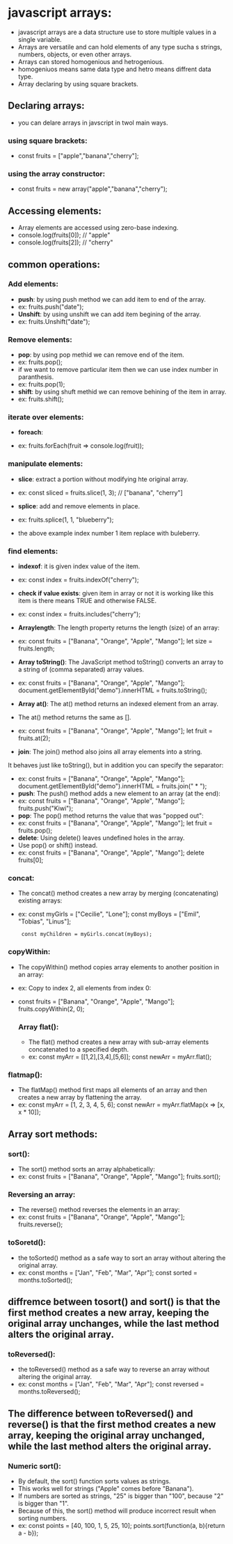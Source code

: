 # javascript arrays:
- javascript arrays are a data structure use to store multiple values in a single variable. 
- Arrays are versatile and can hold elements of any type  sucha s strings, numbers, objects, or even other arrays.
- Arrays can stored homogenious and hetrogenious.
- homogeniuos means same data type and hetro means diffrent data type.
- Array declaring by using square brackets.
## Declaring arrays:
- you can delare arrays in javscript in twol main ways.
### using square brackets:
- const fruits = ["apple","banana","cherry"];
### using the array constructor:
- const fruits = new array("apple","banana","cherry");

## Accessing elements:
- Array elements are accessed using zero-base indexing.
- console.log(fruits[0]); // "apple"
- console.log(fruits[2]); // "cherry"
## common operations:
### Add elements:
- **push**: by using push method we can add item to end of the array.
- ex: fruits.push("date");
- **Unshift**:  by using unshift we can add item begining of the array.
- ex: fruits.Unshift("date");
### Remove elements:
- **pop**: by using pop methid we can remove end of the item.
- ex: fruits.pop();
- if we want to remove particular item then we can use index number in paranthesis.
- ex: fruits.pop(1);
- **shift**: by using shuft methid we can remove behining of the item in array.
- ex: fruits.shift();
### iterate over elements:
- **foreach**: 

- ex: fruits.forEach(fruit => console.log(fruit));
### manipulate elements:
- **slice**: extract a portion without modifying hte original array.
- ex: const sliced = fruits.slice(1, 3); // ["banana", "cherry"]

- **splice**: add and remove elements in place.
- ex: fruits.splice(1, 1, "blueberry");
- the above example index number 1 item replace with buleberry.
### find elements:
- **indexof**: it is given index value of the item.
- ex: const index = fruits.indexOf("cherry");
- **check if value exists**: given item in array or not it is working like this item is there means TRUE and otherwise FALSE.
- ex: const index = fruits.includes("cherry");
- **Arraylength**: The length property returns the length (size) of an array:
- ex: const fruits = ["Banana", "Orange", "Apple", "Mango"];
let size = fruits.length;
- **Array toString()**: The JavaScript method toString() converts an array to a string of (comma separated) array values.
- ex: const fruits = ["Banana", "Orange", "Apple", "Mango"];
document.getElementById("demo").innerHTML = fruits.toString();
- **Array at()**: The at() method returns an indexed element from an array.

- The at() method returns the same as [].
- ex:  const fruits = ["Banana", "Orange", "Apple", "Mango"];
let fruit = fruits.at(2);
- **join**: The join() method also joins all array elements into a string.

It behaves just like toString(), but in addition you can specify the separator:
- ex: const fruits = ["Banana", "Orange", "Apple", "Mango"];
document.getElementById("demo").innerHTML = fruits.join(" * ");
- **push**: The push() method adds a new element to an array (at the end):
- ex: const fruits = ["Banana", "Orange", "Apple", "Mango"];
fruits.push("Kiwi");
- **pop**: The pop() method returns the value that was "popped out":
- ex: const fruits = ["Banana", "Orange", "Apple", "Mango"];
let fruit = fruits.pop();
- **delete**: Using delete() leaves undefined holes in the array.
- Use pop() or shift() instead.
- ex: const fruits = ["Banana", "Orange", "Apple", "Mango"];
delete fruits[0];
### concat:
- The concat() method creates a new array by merging (concatenating) existing arrays:
- ex: const myGirls = ["Cecilie", "Lone"];
      const myBoys = ["Emil", "Tobias", "Linus"];

       const myChildren = myGirls.concat(myBoys);
### copyWithin:
- The copyWithin() method copies array elements to another position in an array:
- ex: Copy to index 2, all elements from index 0:

- const fruits = ["Banana", "Orange", "Apple", "Mango"];
  fruits.copyWithin(2, 0);
  ### Array flat():
  - The flat() method creates a new array with sub-array elements concatenated to a specified depth.
  - ex: const myArr = [[1,2],[3,4],[5,6]];
        const newArr = myArr.flat();
### flatmap():
- The flatMap() method first maps all elements of an array and then creates a new array by flattening the array.
- ex: const myArr = [1, 2, 3, 4, 5, 6];
      const newArr = myArr.flatMap(x => [x, x * 10]);
## Array sort methods:
### sort():
- The sort() method sorts an array alphabetically:
- ex: const fruits = ["Banana", "Orange", "Apple", "Mango"];
      fruits.sort();
### Reversing an array:
- The reverse() method reverses the elements in an array:
- ex: const fruits = ["Banana", "Orange", "Apple", "Mango"];
      fruits.reverse();
### toSoretd():
-  the toSorted() method as a safe way to sort an array without altering the original array.
- ex: const months = ["Jan", "Feb", "Mar", "Apr"];
      const sorted = months.toSorted();

## diffremce between tosort() and sort() is that the first method creates a new array, keeping the original array unchanges, while the last method alters the original array.
### toReversed():
- the toReversed() method as a safe way to reverse an array without altering the original array.
- ex: const months = ["Jan", "Feb", "Mar", "Apr"];
      const reversed = months.toReversed();
## The difference between toReversed() and reverse() is that the first method creates a new array, keeping the original array unchanged, while the last method alters the original array.
### Numeric sort():
- By default, the sort() function sorts values as strings.
- This works well for strings ("Apple" comes before "Banana").
- If numbers are sorted as strings, "25" is bigger than "100", because "2" is bigger than "1".
- Because of this, the sort() method will produce incorrect result when sorting numbers.
- ex: const points = [40, 100, 1, 5, 25, 10];
      points.sort(function(a, b){return a - b});



